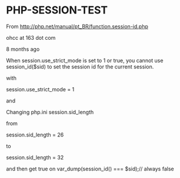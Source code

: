 # PHP-SESSION-TEST

From http://php.net/manual/pt_BR/function.session-id.php

 ohcc at 163 dot com
 
8 months ago

When session.use_strict_mode is set to 1 or true, you cannot use session_id($sid) to set the session id for the current session.
<?php
    ini_set('session.use_strict_mode', 1);
    $sid = md5('wuxiancheng.cn');
    session_id($sid);
    session_start();
    var_dump(session_id() === $sid);// always false
?>

with

session.use_strict_mode = 1

and

Changing php.ini session.sid_length

from

session.sid_length = 26

to

session.sid_length = 32

and then get true on var_dump(session_id() === $sid);// always false
